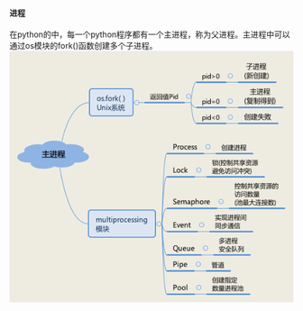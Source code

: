#### 进程
在python的中，每一个python程序都有一个主进程，称为父进程。主进程中可以通过os模块的fork()函数创建多个子进程。
![进程创建示意图](../image/proceed.png)